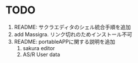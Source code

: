 TODO
====

1. README: サクラエディタのシェル統合手順を追加
1. add Massigra. リンク切れのためインストール不可
1. README: portableAPPに関する説明を追加
	1. sakura editor
	2. AS/R User data
